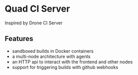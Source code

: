 # Quad CI Server

Inspired by Drone CI Server

## Features

- sandboxed builds in Docker containers
- a multi-node architecture with agents
- an HTTP api to interact with the frontend and other nodes
- support for triggering builds with github webhooks


